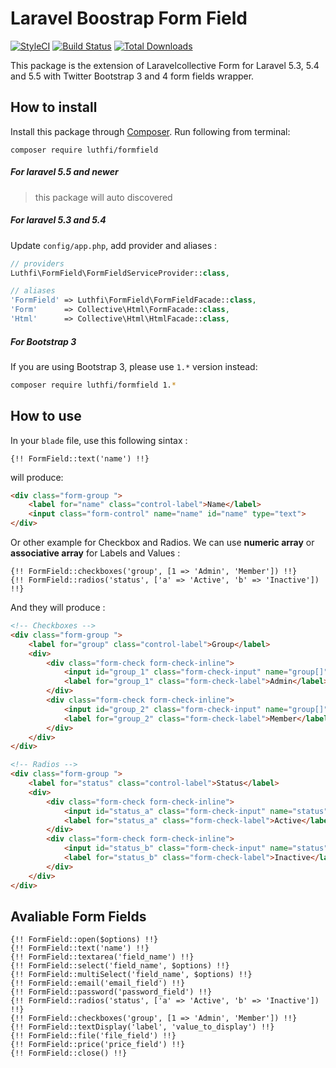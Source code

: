 # Laravel Boostrap Form Field
[![StyleCI](https://styleci.io/repos/79648139/shield?branch=master)](https://styleci.io/repos/79648139)
[![Build Status](https://travis-ci.org/nafiesl/FormField.svg?branch=master)](https://travis-ci.org/nafiesl/FormField)
[![Total Downloads](https://poser.pugx.org/luthfi/formfield/downloads)](https://packagist.org/packages/luthfi/formfield)

This package is the extension of Laravelcollective Form for Laravel 5.3, 5.4 and 5.5 with Twitter Bootstrap 3 and 4 form fields wrapper.

## How to install

Install this package through [Composer](https://getcomposer.org). Run following from terminal:

```
composer require luthfi/formfield
```

##### For laravel 5.5 and newer

> this package will auto discovered

##### For laravel 5.3 and 5.4

Update `config/app.php`, add provider and aliases :
```php
// providers
Luthfi\FormField\FormFieldServiceProvider::class,

// aliases
'FormField' => Luthfi\FormField\FormFieldFacade::class,
'Form'      => Collective\Html\FormFacade::class,
'Html'      => Collective\Html\HtmlFacade::class,
```

##### For Bootstrap 3

If you are using Bootstrap 3, please use `1.*` version instead:

```bash
composer require luthfi/formfield 1.*
```

## How to use

In your `blade` file, use this following sintax :

```blade
{!! FormField::text('name') !!}
```

will produce:

```html
<div class="form-group ">
    <label for="name" class="control-label">Name</label>
    <input class="form-control" name="name" id="name" type="text">
</div>
```

Or other example for Checkbox and Radios. We can use **numeric array** or **associative array** for Labels and Values :

```blade
{!! FormField::checkboxes('group', [1 => 'Admin', 'Member']) !!}
{!! FormField::radios('status', ['a' => 'Active', 'b' => 'Inactive']) !!}
```

And they will produce :

```html
<!-- Checkboxes -->
<div class="form-group ">
    <label for="group" class="control-label">Group</label>
    <div>
        <div class="form-check form-check-inline">
            <input id="group_1" class="form-check-input" name="group[]" value="1" type="checkbox">
            <label for="group_1" class="form-check-label">Admin</label>
        </div>
        <div class="form-check form-check-inline">
            <input id="group_2" class="form-check-input" name="group[]" value="2" type="checkbox">
            <label for="group_2" class="form-check-label">Member</label>
        </div>
    </div>
</div>

<!-- Radios -->
<div class="form-group ">
    <label for="status" class="control-label">Status</label>
    <div>
        <div class="form-check form-check-inline">
            <input id="status_a" class="form-check-input" name="status" value="a" type="radio">
            <label for="status_a" class="form-check-label">Active</label>
        </div>
        <div class="form-check form-check-inline">
            <input id="status_b" class="form-check-input" name="status" value="b" type="radio">
            <label for="status_b" class="form-check-label">Inactive</label>
        </div>
    </div>
</div>
```
## Avaliable Form Fields

```blade
{!! FormField::open($options) !!}
{!! FormField::text('name') !!}
{!! FormField::textarea('field_name') !!}
{!! FormField::select('field_name', $options) !!}
{!! FormField::multiSelect('field_name', $options) !!}
{!! FormField::email('email_field') !!}
{!! FormField::password('password_field') !!}
{!! FormField::radios('status', ['a' => 'Active', 'b' => 'Inactive']) !!}
{!! FormField::checkboxes('group', [1 => 'Admin', 'Member']) !!}
{!! FormField::textDisplay('label', 'value_to_display') !!}
{!! FormField::file('file_field') !!}
{!! FormField::price('price_field') !!}
{!! FormField::close() !!}
```